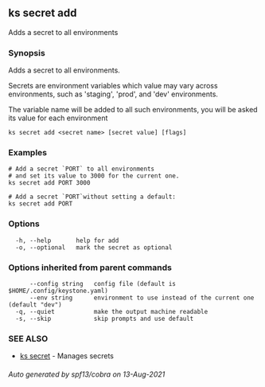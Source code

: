 ## ks secret add

Adds a secret to all environments

### Synopsis

Adds a secret to all environments.

Secrets are environment variables which value may vary
across environments, such as 'staging', 'prod',
and 'dev' environments.

The variable name will be added to all such environments,
you will be asked its value for each environment


```
ks secret add <secret name> [secret value] [flags]
```

### Examples

```
# Add a secret `PORT` to all environments
# and set its value to 3000 for the current one.
ks secret add PORT 3000

# Add a secret `PORT`without setting a default:
ks secret add PORT
```

### Options

```
  -h, --help       help for add
  -o, --optional   mark the secret as optional
```

### Options inherited from parent commands

```
      --config string   config file (default is $HOME/.config/keystone.yaml)
      --env string      environment to use instead of the current one (default "dev")
  -q, --quiet           make the output machine readable
  -s, --skip            skip prompts and use default
```

### SEE ALSO

* [ks secret](ks_secret.md)	 - Manages secrets

###### Auto generated by spf13/cobra on 13-Aug-2021
